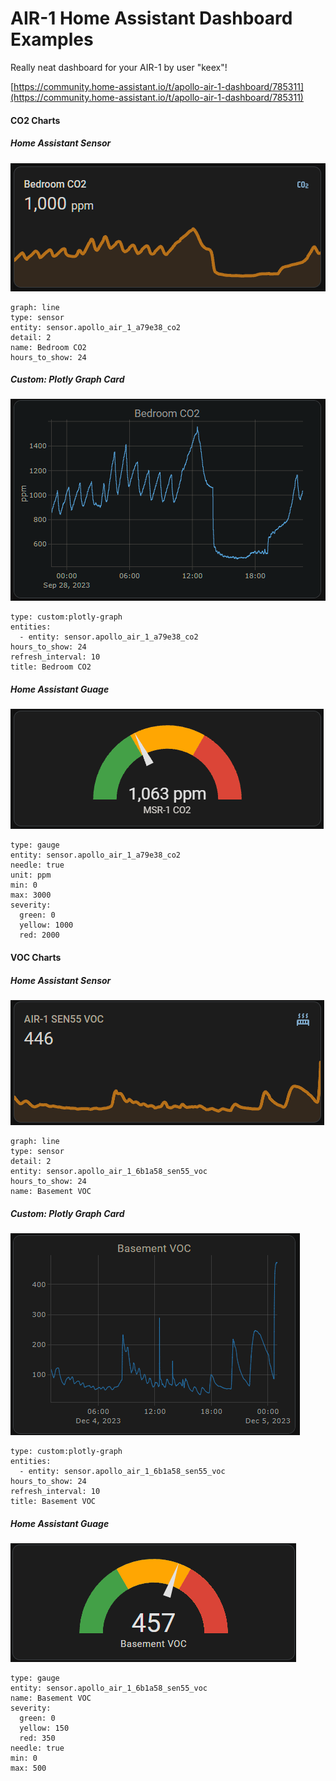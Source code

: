 # AIR-1 Home Assistant Dashboard Examples

Really neat dashboard for your AIR-1 by user "keex"!

[https://community.home-assistant.io/t/apollo-air-1-dashboard/785311](https://community.home-assistant.io/t/apollo-air-1-dashboard/785311)

#### **CO2 Charts**

##### Home Assistant Sensor

![CO 2 Graph.png](../assets/co-2-graph.png)

```plaintext
graph: line
type: sensor
entity: sensor.apollo_air_1_a79e38_co2
detail: 2
name: Bedroom CO2
hours_to_show: 24
```

##### Custom: Plotly Graph Card

![Plotly CO2 Graph.png](../assets/plotly-co2-graph.png)

```plaintext
type: custom:plotly-graph
entities:
  - entity: sensor.apollo_air_1_a79e38_co2
hours_to_show: 24
refresh_interval: 10
title: Bedroom CO2
```

##### Home Assistant Guage

![CO2 Guage.png](../assets/co2-guage.png)

```plaintext
type: gauge
entity: sensor.apollo_air_1_a79e38_co2
needle: true
unit: ppm
min: 0
max: 3000
severity:
  green: 0
  yellow: 1000
  red: 2000
```

#### **VOC Charts**

##### Home Assistant Sensor

![AIR-1 VOC HA Sensor.png](../assets/air-1-voc-ha-sensor.png)

```
graph: line
type: sensor
detail: 2
entity: sensor.apollo_air_1_6b1a58_sen55_voc
hours_to_show: 24
name: Basement VOC
```

##### Custom: Plotly Graph Card

![AIR-1 VOC Plotly.png](../assets/air-1-voc-plotly.png)

```
type: custom:plotly-graph
entities:
  - entity: sensor.apollo_air_1_6b1a58_sen55_voc
hours_to_show: 24
refresh_interval: 10
title: Basement VOC
```

##### Home Assistant Guage

![AIR-1 VOC HA Guage.png](../assets/air-1-voc-ha-guage.png)

```
type: gauge
entity: sensor.apollo_air_1_6b1a58_sen55_voc
name: Basement VOC
severity:
  green: 0
  yellow: 150
  red: 350
needle: true
min: 0
max: 500
```